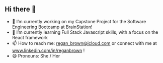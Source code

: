 ## Hi there 👋
- 🔭 I’m currently working on my Capstone Project for the Software Engineering Bootcamp at BrainStation!
- 🌱 I’m currently learning Full Stack Javascript skills, with a focus on the React framework
- 📫 How to reach me: regan_brown@icloud.com or connect with me at www.linkedin.com/in/reganbrown ! 
- 😄 Pronouns: She / Her
